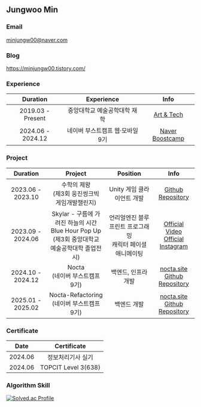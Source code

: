 ## Jungwoo Min

### Email

minjungw00@naver.com

### Blog

https://minjungw00.tistory.com/

### Experience

|Duration|Experience|Info|
|:-:|:-:|:-:|
|2019.03 - Present|중앙대학교 예술공학대학 재학|[Art & Tech](https://artech.cau.ac.kr/)|
|2024.06 - 2024.12|네이버 부스트캠프 웹·모바일 9기|[Naver Boostcamp](https://boostcamp.connect.or.kr/program_wm.html)|

### Project

|Duration|Project|Position|Info|
|:-:|:-:|:-:|:-:|
|2023.06 - 2023.10|수학의 제왕</br>(제3회 웅진씽크빅 게임개발챌린지)|Unity 게임 클라이언트 개발|[Github Repository](https://github.com/mynameisjinhohong/HotSix)|
|2023.09 - 2024.06|Skylar - 구름에 가려진 하늘의 시간</br>Blue Hour Pop Up</br>(제3회 중앙대학교 예술공학대학 졸업전시)|언리얼엔진 블루프린트 프로그래밍</br>캐릭터 페이셜 애니메이팅|[Official Video](https://youtu.be/J8mREaGETMQ?si=jLTC57Krs3i2ZZPB)</br>[Official Instagram](https://www.instagram.com/cau_artech_grad?utm_source=ig_web_button_share_sheet&igsh=ZDNlZDc0MzIxNw==)|
|2024.10 - 2024.12|Nocta</br>(네이버 부스트캠프 9기)|백엔드, 인프라 개발|[nocta.site](https://nocta.site/)</br>[Github Repository](https://github.com/boostcampwm-2024/web33-Nocta)|
|2025.01 - 2025.02|Nocta-Refactoring</br>(네이버 부스트캠프 9기)|백엔드 개발|[nocta.site](https://nocta.site/)</br>[Github Repository](https://github.com/boostcampwm-2024/refactor-web33-Nocta)|

### Certificate

|Date|Certificate|
|:-:|:-:|
|2024.06|정보처리기사 실기|
|2024.06|TOPCIT Level 3(638)|

### Algorithm Skill

[![Solved.ac Profile](http://mazassumnida.wtf/api/v2/generate_badge?boj=minjungw00)](https://solved.ac/minjungw00/)
